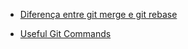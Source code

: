 * [Diferença entre git merge e git rebase](http://caironoleto.com/2008/08/13/diferenca-entre-git-merge-e-git-rebase/)

* [Useful Git Commands](http://davidwalsh.name/git-commands)